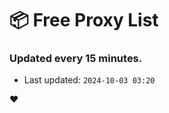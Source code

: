 # :package: Free Proxy List
### Updated every 15 minutes.

- Last updated: `2024-10-03 03:20`

:heart:
